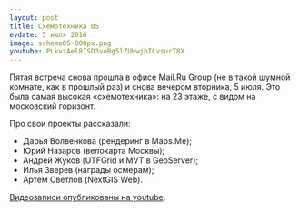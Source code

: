 ```yaml
---
layout: post
title: Схемотехника 05
evdate: 5 июля 2016
image: schemo05-800px.png
youtube: PLkvzAel8ISD3voBg5lZUHwjbILvsurT8X
---
```

Пятая встреча снова прошла в офисе Mail.Ru Group (не в такой шумной комнате, как в прошлый раз) и снова вечером вторника, 5 июля. Это была самая высокая «схемотехника»: на 23 этаже, с видом на московский горизонт.

Про свои проекты рассказали:

* Дарья Волвенкова (рендеринг в Maps.Me);
* Юрий Назаров (велокарта Москвы);
* Андрей Жуков (UTFGrid и MVT в GeoServer);
* Илья Зверев (награды осмерам);
* Артём Светлов (NextGIS Web).

[Видеозаписи опубликованы на youtube](https://www.youtube.com/playlist?list=PLkvzAel8ISD3voBg5lZUHwjbILvsurT8X).
